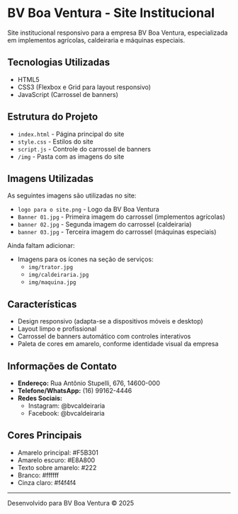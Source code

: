 # BV Boa Ventura - Site Institucional

Site institucional responsivo para a empresa BV Boa Ventura, especializada em implementos agrícolas, caldeiraria e máquinas especiais.

## Tecnologias Utilizadas

- HTML5
- CSS3 (Flexbox e Grid para layout responsivo)
- JavaScript (Carrossel de banners)

## Estrutura do Projeto

- `index.html` - Página principal do site
- `style.css` - Estilos do site
- `script.js` - Controle do carrossel de banners
- `/img` - Pasta com as imagens do site

## Imagens Utilizadas

As seguintes imagens são utilizadas no site:

- `logo para o site.png` - Logo da BV Boa Ventura
- `Banner 01.jpg` - Primeira imagem do carrossel (implementos agrícolas)
- `banner 02.jpg` - Segunda imagem do carrossel (caldeiraria)
- `banner 03.jpg` - Terceira imagem do carrossel (máquinas especiais)

Ainda faltam adicionar:
- Imagens para os ícones na seção de serviços:
  - `img/trator.jpg`
  - `img/caldeiraria.jpg`
  - `img/maquina.jpg`

## Características

- Design responsivo (adapta-se a dispositivos móveis e desktop)
- Layout limpo e profissional
- Carrossel de banners automático com controles interativos
- Paleta de cores em amarelo, conforme identidade visual da empresa

## Informações de Contato

- **Endereço:** Rua Antônio Stupelli, 676, 14600-000
- **Telefone/WhatsApp:** (16) 99162-4446
- **Redes Sociais:**
  - Instagram: @bvcaldeiraria
  - Facebook: @bvcaldeiraria

## Cores Principais

- Amarelo principal: #F5B301
- Amarelo escuro: #E8A800
- Texto sobre amarelo: #222
- Branco: #ffffff
- Cinza claro: #f4f4f4

---

Desenvolvido para BV Boa Ventura © 2025 